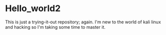 # Hello_world2
This is just a trying-it-out repository; again.
I'm new to the world of kali linux and hacking
so I'm taking some time to master it.
